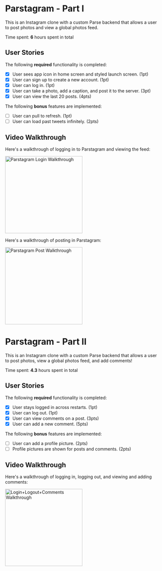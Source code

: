 # Parstagram - Part I

This is an Instagram clone with a custom Parse backend that allows a user to post photos and view a global photos feed.

Time spent: **6** hours spent in total

## User Stories

The following **required** functionality is completed:

- [x] User sees app icon in home screen and styled launch screen. (1pt)
- [x] User can sign up to create a new account. (1pt)
- [x] User can log in. (1pt)
- [x] User can take a photo, add a caption, and post it to the server. (3pt)
- [x] User can view the last 20 posts. (4pts)

The following **bonus** features are implemented:

- [ ] User can pull to refresh. (1pt)
- [ ] User can load past tweets infinitely. (2pts)

## Video Walkthrough

Here's a walkthrough of logging in to Parstagram and viewing the feed:

<img src='https://imgur.com/vvbgdup.gif' title='Parstagram Login Walkthrough' width='250px' alt='Parstagram Login Walkthrough' />

Here's a walkthrough of posting in Parstagram:

<img src='https://imgur.com/iz2ky3R.gif' title='Parstagram Post Walkthrough' width='250px' alt='Parstagram Post Walkthrough' />

# Parstagram - Part II

This is an Instagram clone with a custom Parse backend that allows a user to post photos, view a global photos feed, and add comments!

Time spent: **4.3** hours spent in total

## User Stories

The following **required** functionality is completed:

- [x] User stays logged in across restarts. (1pt)
- [x] User can log out. (1pt)
- [x] User can view comments on a post. (3pts)
- [x] User can add a new comment. (5pts)

The following **bonus** features are implemented:

- [ ] User can add a profile picture. (2pts)
- [ ] Profile pictures are shown for posts and comments. (2pts)

## Video Walkthrough

Here's a walkthrough of logging in, logging out, and viewing and adding comments:

<img src='https://imgur.com/v2DqUXX.gif' title='Login+Logout+Comments Walkthrough' width='250px' alt='Login+Logout+Comments Walkthrough' />

